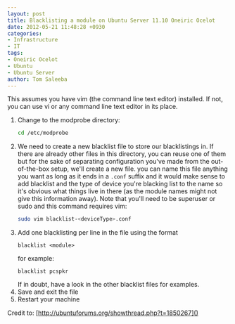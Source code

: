 ```yaml
---
layout: post
title: Blacklisting a module on Ubuntu Server 11.10 Oneiric Ocelot
date: 2012-05-21 11:48:28 +0930
categories:
- Infrastructure
- IT
tags:
- Oneiric Ocelot
- Ubuntu
- Ubuntu Server
author: Tom Saleeba
---
```

This assumes you have vim (the command line text editor) installed. If not, you can use vi or any command line text editor in its place.

 1. Change to the modprobe directory:
    ```bash
    cd /etc/modprobe
    ```
 1. We need to create a new blacklist file to store our blacklistings in. If there are already other files in this directory, you can reuse one of them but for the sake of separating configuration you've made from the out-of-the-box setup, we'll create a new file. you can name this file anything you want as long as it ends in a `.conf` suffix and it would make sense to add blacklist and the type of device you're blacking list to the name so it's obvious what things live in there (as the module names might not give this information away). Note that you'll need to be superuser or sudo and this command requires vim:
    ```bash
    sudo vim blacklist-<deviceType>.conf
    ```
 1. Add one blacklisting per line in the file using the format
    ```
    blacklist <module>
    ```
    for example:
    ```
    blacklist pcspkr
    ```
    If in doubt, have a look in the other blacklist files for examples.
 1. Save and exit the file
 1. Restart your machine

Credit to: [http://ubuntuforums.org/showthread.php?t=1850267]()
